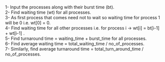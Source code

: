 1- Input the processes along with their burst time (bt). \
2- Find waiting time (wt) for all processes. \
3- As first process that comes need not to wait so waiting time for process 1 will be 0 i.e. wt[0] = 0. \
4- Find waiting time for all other processes i.e. for
process i -> wt[i] = bt[i-1] + wt[i-1] . \
5- Find turnaround time = waiting_time + burst_time for all processes. \
6- Find average waiting time = total_waiting_time / no_of_processes. \
7- Similarly, find average turnaround time = total_turn_around_time / no_of_processes.
